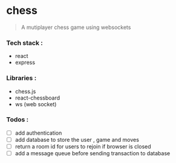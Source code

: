 # chess
> A mutiplayer chess game using websockets

### Tech stack : 
- react
- express

### Libraries : 
-  chess.js 
-  react-chessboard
-  ws (web socket)

### Todos : 
- [ ]  add authentication
- [ ] add database to store the user , game and moves
- [ ] return a room id for users to rejoin if browser is closed
- [ ] add a message queue before sending transaction to database 
